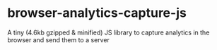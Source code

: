 # browser-analytics-capture-js
A tiny (4.6kb gzipped &amp; minified) JS library to capture analytics in the browser and send them to a server
